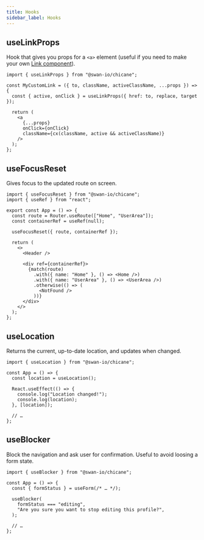 ```yaml
---
title: Hooks
sidebar_label: Hooks
---
```


## useLinkProps

Hook that gives you props for a `<a>` element (useful if you need to make your own [Link component](/components#link)).

```tsx
import { useLinkProps } from "@swan-io/chicane";

const MyCustomLink = ({ to, className, activeClassName, ...props }) => {
  const { active, onClick } = useLinkProps({ href: to, replace, target });

  return (
    <a
      {...props}
      onClick={onClick}
      className={cx(className, active && activeClassName)}
    />
  );
};
```

## useFocusReset

Gives focus to the updated route on screen.

```tsx
import { useFocusReset } from "@swan-io/chicane";
import { useRef } from "react";

export const App = () => {
  const route = Router.useRoute(["Home", "UserArea"]);
  const containerRef = useRef(null);

  useFocusReset({ route, containerRef });

  return (
    <>
      <Header />

      <div ref={containerRef}>
        {match(route)
          .with({ name: "Home" }, () => <Home />)
          .with({ name: "UserArea" }, () => <UserArea />)
          .otherwise(() => (
            <NotFound />
          ))}
      </div>
    </>
  );
};
```

## useLocation

Returns the current, up-to-date location, and updates when changed.

```tsx
import { useLocation } from "@swan-io/chicane";

const App = () => {
  const location = useLocation();

  React.useEffect(() => {
    console.log("Location changed!");
    console.log(location);
  }, [location]);

  // …
};
```

## useBlocker

Block the navigation and ask user for confirmation. Useful to avoid loosing a form state.

```tsx
import { useBlocker } from "@swan-io/chicane";

const App = () => {
  const { formStatus } = useForm(/* … */);

  useBlocker(
    formStatus === "editing",
    "Are you sure you want to stop editing this profile?",
  );

  // …
};
```
